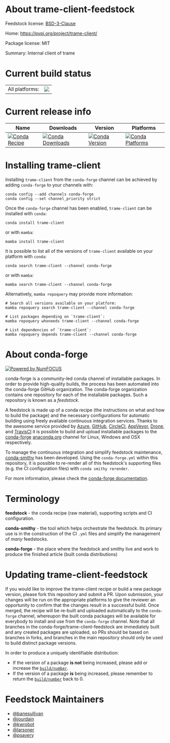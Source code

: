 About trame-client-feedstock
============================

Feedstock license: [BSD-3-Clause](https://github.com/conda-forge/trame-client-feedstock/blob/main/LICENSE.txt)

Home: https://pypi.org/project/trame-client/

Package license: MIT

Summary: Internal client of trame

Current build status
====================


<table><tr><td>All platforms:</td>
    <td>
      <a href="https://dev.azure.com/conda-forge/feedstock-builds/_build/latest?definitionId=18597&branchName=main">
        <img src="https://dev.azure.com/conda-forge/feedstock-builds/_apis/build/status/trame-client-feedstock?branchName=main">
      </a>
    </td>
  </tr>
</table>

Current release info
====================

| Name | Downloads | Version | Platforms |
| --- | --- | --- | --- |
| [![Conda Recipe](https://img.shields.io/badge/recipe-trame--client-green.svg)](https://anaconda.org/conda-forge/trame-client) | [![Conda Downloads](https://img.shields.io/conda/dn/conda-forge/trame-client.svg)](https://anaconda.org/conda-forge/trame-client) | [![Conda Version](https://img.shields.io/conda/vn/conda-forge/trame-client.svg)](https://anaconda.org/conda-forge/trame-client) | [![Conda Platforms](https://img.shields.io/conda/pn/conda-forge/trame-client.svg)](https://anaconda.org/conda-forge/trame-client) |

Installing trame-client
=======================

Installing `trame-client` from the `conda-forge` channel can be achieved by adding `conda-forge` to your channels with:

```
conda config --add channels conda-forge
conda config --set channel_priority strict
```

Once the `conda-forge` channel has been enabled, `trame-client` can be installed with `conda`:

```
conda install trame-client
```

or with `mamba`:

```
mamba install trame-client
```

It is possible to list all of the versions of `trame-client` available on your platform with `conda`:

```
conda search trame-client --channel conda-forge
```

or with `mamba`:

```
mamba search trame-client --channel conda-forge
```

Alternatively, `mamba repoquery` may provide more information:

```
# Search all versions available on your platform:
mamba repoquery search trame-client --channel conda-forge

# List packages depending on `trame-client`:
mamba repoquery whoneeds trame-client --channel conda-forge

# List dependencies of `trame-client`:
mamba repoquery depends trame-client --channel conda-forge
```


About conda-forge
=================

[![Powered by
NumFOCUS](https://img.shields.io/badge/powered%20by-NumFOCUS-orange.svg?style=flat&colorA=E1523D&colorB=007D8A)](https://numfocus.org)

conda-forge is a community-led conda channel of installable packages.
In order to provide high-quality builds, the process has been automated into the
conda-forge GitHub organization. The conda-forge organization contains one repository
for each of the installable packages. Such a repository is known as a *feedstock*.

A feedstock is made up of a conda recipe (the instructions on what and how to build
the package) and the necessary configurations for automatic building using freely
available continuous integration services. Thanks to the awesome service provided by
[Azure](https://azure.microsoft.com/en-us/services/devops/), [GitHub](https://github.com/),
[CircleCI](https://circleci.com/), [AppVeyor](https://www.appveyor.com/),
[Drone](https://cloud.drone.io/welcome), and [TravisCI](https://travis-ci.com/)
it is possible to build and upload installable packages to the
[conda-forge](https://anaconda.org/conda-forge) [anaconda.org](https://anaconda.org/)
channel for Linux, Windows and OSX respectively.

To manage the continuous integration and simplify feedstock maintenance,
[conda-smithy](https://github.com/conda-forge/conda-smithy) has been developed.
Using the ``conda-forge.yml`` within this repository, it is possible to re-render all of
this feedstock's supporting files (e.g. the CI configuration files) with ``conda smithy rerender``.

For more information, please check the [conda-forge documentation](https://conda-forge.org/docs/).

Terminology
===========

**feedstock** - the conda recipe (raw material), supporting scripts and CI configuration.

**conda-smithy** - the tool which helps orchestrate the feedstock.
                   Its primary use is in the construction of the CI ``.yml`` files
                   and simplify the management of *many* feedstocks.

**conda-forge** - the place where the feedstock and smithy live and work to
                  produce the finished article (built conda distributions)


Updating trame-client-feedstock
===============================

If you would like to improve the trame-client recipe or build a new
package version, please fork this repository and submit a PR. Upon submission,
your changes will be run on the appropriate platforms to give the reviewer an
opportunity to confirm that the changes result in a successful build. Once
merged, the recipe will be re-built and uploaded automatically to the
`conda-forge` channel, whereupon the built conda packages will be available for
everybody to install and use from the `conda-forge` channel.
Note that all branches in the conda-forge/trame-client-feedstock are
immediately built and any created packages are uploaded, so PRs should be based
on branches in forks, and branches in the main repository should only be used to
build distinct package versions.

In order to produce a uniquely identifiable distribution:
 * If the version of a package **is not** being increased, please add or increase
   the [``build/number``](https://docs.conda.io/projects/conda-build/en/latest/resources/define-metadata.html#build-number-and-string).
 * If the version of a package **is** being increased, please remember to return
   the [``build/number``](https://docs.conda.io/projects/conda-build/en/latest/resources/define-metadata.html#build-number-and-string)
   back to 0.

Feedstock Maintainers
=====================

* [@banesullivan](https://github.com/banesullivan/)
* [@jourdain](https://github.com/jourdain/)
* [@kwrobot](https://github.com/kwrobot/)
* [@larsoner](https://github.com/larsoner/)
* [@psavery](https://github.com/psavery/)

